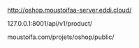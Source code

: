 http://oshop.moustoifaa-server.eddi.cloud/

127.0.0.1:8001/api/v1/product/

moustoifa.com/projets/oshop/public/